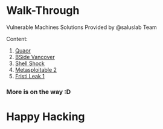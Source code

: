 # Walk-Through
Vulnerable Machines Solutions Provided by @saluslab Team

Content:
1) [Quaor](Quaor.md)
2) [BSide Vancover](BSidesVancouver.md)
3) [Shell Shock](ShellShock.md)
4) [Metasploitable 2](Metasploitable2.md)
5) [Fristi Leak 1](/Fristileak1/Fristileak1.md)

### More is on the way :D 
# Happy Hacking
